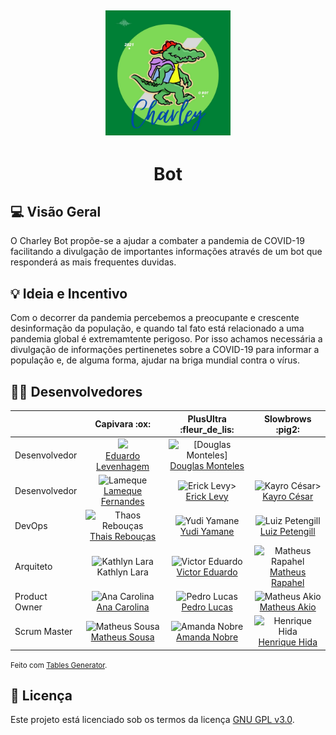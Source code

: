 
<h2 align="center">
  <img width="200" src="docs/img/charley.jpeg">
</h2>
<h1 align="center">Bot</h1>

<!-- [badges] [badges] [badges] [badges]  -->


## 💻 Visão Geral
O Charley Bot propõe-se a ajudar a combater a pandemia de COVID-19 facilitando a 
divulgação de importantes informações através de um bot que responderá as mais 
frequentes duvidas.
	

## 💡 Ideia e Incentivo
Com o decorrer da pandemia percebemos a preocupante e crescente desinformação da
população, e quando tal fato está relacionado a uma pandemia global é 
extremamtente perigoso. Por isso achamos necessária a divulgação de informações 
pertinenetes sobre a COVID-19 para informar a população e, de alguma forma, 
ajudar na briga mundial contra o vírus.

<!-- ## ⚙️ Funcionalidades
- [x] Checkbox:
  - [x] Sub-Checkbox
    - Tópico 1
    - Tópico 2 -->

<!-- ## 📦 Releases 1 e 2
  Release 1 - 2 de setembro
  
  Release 2 - 26 de outubto -->

<!-- ## 🚀 Como executar o projeto
### 🛠 Tecnologias e Pré-Requisitos
-

### ✔️ Instalando e Executando
- -->

<!-- ## 🤝 Como contribuir para o projeto

Guia de Contribuição

Código de Conduta

Como rodar o projeto

Políticas de Contribuição

Template para criação de issues

Template para criação de pull requests -->

## 👨‍💻 Desenvolvedores
<table class="tg">
<thead>
  <tr>
    <th class="tg-0pky"></th>
    <th class="tg-0pky">Capivara :ox:</th>
    <th class="tg-0pky">PlusUltra :fleur_de_lis:</th>
    <th class="tg-0pky">Slowbrows :pig2:</th>
  </tr>
</thead>
<tbody>
  <tr>
    <td class="tg-0pky">Desenvolvedor</td>
    <td class="tg-0pky" style="text-align: center;" > <img width="60" src="https://avatars.githubusercontent.com/u/36899389?v=4&s=60"> <br> <a href="https://github.com/MegahNevel"> Eduardo Levenhagem</a></td>
    <td class="tg-0pky" style="text-align: center;" > <img src="https://avatars.githubusercontent.com/u/54580766?v=4&amp;s=60" alt="[Douglas Monteles]"> <br> <a href="https://github.com/DouglasMonteles">Douglas Monteles</a></td>
    <td class="tg-0pky"></td>
  </tr>
  <tr>
    <td class="tg-0pky">Desenvolvedor</td>
    <td class="tg-0pky" style="text-align: center;" > <img src="https://avatars.githubusercontent.com/u/79016306?v=4&s=60" alt="Lameque"> <br><a href="https://github.com/LamequeFernandes">Lameque Fernandes </a> </td>
    <td class="tg-0pky" style="text-align: center;" > <img src="https://avatars.githubusercontent.com/u/48847770?v=4&amp;s=60" alt="Erick Levy>"> <br> <a href="https://github.com/Ericklevy">Erick Levy</a></td>
    <td class="tg-0pky" style="text-align: center;" > <img src="https://avatars.githubusercontent.com/u/39713656?v=4&s=60" alt="Kayro César>"> <br> <a href="https://github.com/kayrocesar">Kayro César</a></td>
  </tr>
  <tr>
    <td class="tg-0pky">DevOps</td>
    <td class="tg-0pky" style="text-align: center;" > <img src="https://avatars.githubusercontent.com/u/35047444?v=4&s=60" alt="Thaos Rebouças"> <br> <a href="https://github.com/Thais-ra">Thais Rebouças</a></td>
    <td class="tg-0pky" style="text-align: center;" > <img src="https://avatars.githubusercontent.com/u/37981839?s=60&amp;v=4" alt="Yudi Yamane"> <br> <a href="https://github.com/yudi-azvd">Yudi Yamane</a></td>
    <td class="tg-0pky" style="text-align: center;" > <img src="https://avatars.githubusercontent.com/u/44177946?v=4&s=60" alt="Luiz Petengill"> <br> <a href="https://github.com/LuizPettengill">Luiz Petengill</a> </td>
  </tr>
  <tr>
    <td class="tg-0pky">Arquiteto</td>
    <td class="tg-0pky" style="text-align: center;" > <img src="https://avatars.githubusercontent.com/u/52364259?v=4&s=60" alt="Kathlyn Lara"> <br> <a hre="https://github.com/klmurussi"> Kathlyn Lara</a> </td>
    <td class="tg-0pky" style="text-align: center;" > <img src="https://avatars.githubusercontent.com/u/78758172?v=4&amp;s=60" alt="Victor Eduardo"> <br> <a href="https://github.com/victorear05">Victor Eduardo</a></td>
    <td class="tg-0pky" style="text-align: center;" > <img src="https://avatars.githubusercontent.com/u/53947083?v=4&s=60" alt="Matheus Rapahel"> <br> <a href="https://github.com/matheusrazor">Matheus Rapahel</a></td>
  </tr>
  <tr>
    <td class="tg-0pky">Product Owner</td>
    <td class="tg-0pky" style="text-align: center;"> <img src="https://avatars.githubusercontent.com/u/49570180?v=4&s=60" alt="Ana Carolina"><br><a href="https://github.com/AnaCarolinaRodriguesLeite"> Ana Carolina </a></td>
    <td class="tg-0pky" style="text-align: center;" > <img src="https://avatars.githubusercontent.com/u/85000470?v=4&amp;s=60" alt="Pedro Lucas"> <br> <a href="https://github.com/PedroLSF">Pedro Lucas</a></td>
    <td class="tg-0pky" style="text-align: center;" > <img src="https://avatars.githubusercontent.com/u/73257118?v=4&s=60" alt="Matheus Akio"> <br> <a href="https://github.com/matheusakio">Matheus Akio</a></td>
  </tr>
  <tr>
    <td class="tg-0pky">Scrum Master</td>
    <td class="tg-0pky" style="text-align: center;" > <img src="https://avatars.githubusercontent.com/u/54778783?v=4&s=60" alt="Matheus Sousa"> <br> <a href="https://github.com/gatotabaco">Matheus Sousa</a> </td>
    <td class="tg-0pky" style="text-align: center;" > <img src="https://avatars.githubusercontent.com/u/44625056?v=4&amp;s=60" alt="Amanda Nobre"> <br> <a href="https://github.com/AmandaNbr">Amanda Nobre</a></td>
    <td class="tg-0pky" style="text-align: center;" > <img src="https://avatars.githubusercontent.com/u/78568172?v=4&s=60" alt="Henrique Hida"> <br> <a href="https://github.com/HenriqueHida">Henrique Hida</a></td>
  </tr>
</tbody>
</table>

<small>Feito com <a href="https://www.tablesgenerator.com/html_tables">
  Tables Generator</a>.
</small>

## 📝 Licença
Este projeto está licenciado sob os termos da licença 
[GNU GPL v3.0](https://github.com/fga-eps-mds/2021-1-Bot/blob/improvement(%2398)/melhorar-readme/LICENSE).
